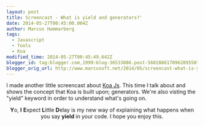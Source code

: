```yaml
---
layout: post
title: Screencast - What is yield and generators?'
date: 2014-05-27T00:45:00.004Z
author: Marcus Hammarberg
tags:
  - Javascript
  - Tools
  - Koa
modified_time: 2014-05-27T00:45:49.642Z
blogger_id: tag:blogger.com,1999:blog-36533086.post-5602886170962895507
blogger_orig_url: http://www.marcusoft.net/2014/05/screencast-what-is-yield-and-generators.html
---
```





I made another little screencast about
<a href="http://www.koajs.com/" target="_blank">Koa Js</a>. This time I
talk about and shows the concept that Koa is built upon; generators.
We're also visting the "yield" keyword in order to understand what's
going on.

<div class="separator" style="clear: both; text-align: center;">

**Y**o,
**I**
**E**xpect
**L**ittle
**D**elay
is my new way of explaining what happens when you say **yield** in your
code. I hope you enjoy this.

